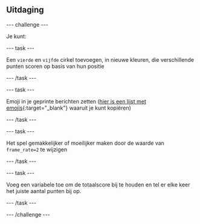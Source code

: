 ## Uitdaging

--- challenge ---


Je kunt:


--- task ---

Een `vierde` en `vijfde` cirkel toevoegen, in nieuwe kleuren, die verschillende punten scoren op basis van hun positie

--- /task ---

--- task ---

Emoji in je geprinte berichten zetten ([hier is een lijst met emojis](https://unicode.org/emoji/charts/full-emoji-list.html){:target="_blank"} waaruit je kunt kopiëren)

--- /task ---

--- task ---

Het spel gemakkelijker of moeilijker maken door de waarde van `frame_rate=2` te wijzigen


--- /task ---

--- task ---

Voeg een variabele toe om de totaalscore bij te houden en tel er elke keer het juiste aantal punten bij op.

--- /task ---



--- /challenge ---
